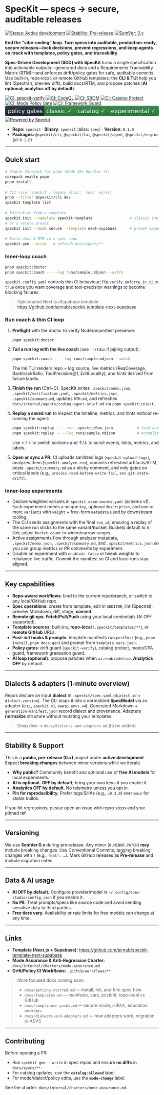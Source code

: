# SpecKit — specs → secure, auditable releases

[![Status: Active development](https://img.shields.io/badge/status-active--development-yellow)](#stability--support)
[![Stability: Pre-release](https://img.shields.io/badge/stability-pre--release-orange)](#stability--support)
[![SemVer: 0.x](https://img.shields.io/badge/semver-0.x-lightgrey)](#versioning)

**End the “vibe‑coding” loop. Turn specs into auditable, production‑ready, secure releases—lock decisions, prevent regressions, and keep agents on‑track with templates, policy gates, and traceability.**

**Spec‑Driven Development (SDD) with SpecKit** turns a single specification into actionable outputs—generated docs and a Requirements Traceability Matrix (RTM)—and enforces drift/policy gates for safe, auditable commits. Use built‑in, repo‑local, or remote GitHub templates; the **CLI & TUI** help you lint (Spectral), preview diffs, build docs/RTM, and propose patches (**AI optional; analytics off by default**).

[![CI: speckit-verify](https://github.com/airnub/speckit/actions/workflows/speckit-verify.yml/badge.svg?branch=main)](https://github.com/airnub/speckit/actions/workflows/speckit-verify.yml)
[![CI: CodeQL](https://github.com/airnub/speckit/actions/workflows/codeql.yml/badge.svg?branch=main)](https://github.com/airnub/speckit/actions/workflows/codeql.yml)
[![CI: SBOM](https://github.com/airnub/speckit/actions/workflows/sbom.yml/badge.svg?branch=main)](https://github.com/airnub/speckit/actions/workflows/sbom.yml)
[![CI: Catalog Protect](https://github.com/airnub/speckit/actions/workflows/catalog-protect.yml/badge.svg?branch=main)](https://github.com/airnub/speckit/actions/workflows/catalog-protect.yml)
[![CI: Mode Policy Gate](https://github.com/airnub/speckit/actions/workflows/opa-guard.yml/badge.svg?branch=main)](https://github.com/airnub/speckit/actions/workflows/opa-guard.yml)
[![CI: Framework Guard](https://github.com/airnub/speckit/actions/workflows/experimental-and-graduation-guard.yml/badge.svg?branch=main)](https://github.com/airnub/speckit/actions/workflows/experimental-and-graduation-guard.yml)
[![Policy Gates](badges/policy-gates.svg)](.github/workflows/policy-gates.yml)
[![Powered by Speckit](https://img.shields.io/badge/powered%20by-speckit-blueviolet)](https://github.com/airnub/speckit)

* **Repo:** `speckit`  ·  **Binary:** `speckit` (alias: `spec`)  ·  **Version:** `0.1.0`
* **Packages:** `@speckit/cli`, `@speckit/tui`, `@speckit/agent`, `@speckit/engine` (all `0.1.0`)

---

## Quick start

```bash
# Enable Corepack for pnpm (Node 18+ bundles it)
corepack enable pnpm
pnpm install

# CLI (use `speckit`; legacy alias: `spec` works)
pnpm --filter @speckit/cli dev
speckit template list

# Initialize from a template
speckit init --template speckit-template                 # classic (no frameworks)
# or a secure preset
speckit init --mode secure --template next-supabase      # preset expands to curated frameworks

# Build docs & RTM in a spec repo
speckit gen --write   # refresh docs/specs/**
```

### Inner-loop coach

```bash
pnpm speckit:doctor
pnpm speckit:coach -- --log runs/sample.ndjson --watch
```

`speckit.config.yaml` controls thin CI behaviour; flip `verify.enforce_in_ci` to `true` once you want coverage and tool-precision warnings to become blocking failures.

> Opinionated Next.js+Supabase template: https://github.com/airnub/speckit-template-next-supabase

### Run coach & thin CI loop

1. **Preflight** with the doctor to verify Node/pnpm/test presence:

   ```bash
   pnpm speckit:doctor
   ```

2. **Tail a run log with the live coach** (use `--stdin` if piping output):

   ```bash
   pnpm speckit:coach -- --log runs/sample.ndjson --watch
   ```

   The Ink TUI renders repo + log source, live metrics (ReqCoverage, BacktrackRatio, ToolPrecision@1, EditLocality), and hints derived from failure labels.

3. **Finish the run** (Ctrl+C). SpecKit writes `.speckit/memo.json`, `.speckit/verification.yaml`, `.speckit/metrics.json`, `.speckit/summary.md`, updates `RTM.md`, and refreshes `docs/internal/agents/coding-agent-brief.md` via `pnpm speckit:inject`.

4. **Replay a saved run** to inspect the timeline, metrics, and hints without re-running the agent:

   ```bash
   pnpm speckit:replay -- --run .speckit/Run.json           # load analyzer artifacts
   pnpm speckit:replay -- --log runs/sample.ndjson          # normalize raw logs on demand
   ```

   Use ←/→ to switch sections and ↑/↓ to scroll events, hints, metrics, and labels.

5. **Open or sync a PR.** CI uploads sanitized logs (`speckit-upload-logs`), analyzes them (`speckit-analyze-run`), commits refreshed artifacts/RTM, posts `.speckit/summary.md` as a sticky comment, and only gates on critical labels (e.g., `process.read-before-write-fail`, `env.git-state-drift`).

### Inner-loop experiments

- Declare weighted variants in `speckit.experiments.yaml` (schema v1). Each experiment needs a unique `key`, optional `description`, and one or more `variants` with `weight` + free-form `metadata` used by downstream tooling.
- The CLI seeds assignments with the final `run_id`, ensuring a replay of the same run sticks to the same variant/bucket. Buckets default to `0-999`; adjust `bucket_count` to widen/narrow ranges.
- Active assignments flow through analyzer metadata, `.speckit/memo.json`, `.speckit/summary.md`, and `.speckit/metrics.json` so you can group metrics or PR comments by experiment.
- Disable an experiment with `enabled: false` or tweak weights to rebalance live traffic. Commit the manifest so CI and local runs stay aligned.

---

## Key capabilities

- **Repo‑aware workflows**: bind to the current repo/branch, or switch to any local/GitHub repo.
- **Spec operations**: create from template, edit in `$EDITOR`, lint (Spectral), preview Markdown, diff, stage, **commit**.
- **Remote git ops**: **Fetch/Pull/Push** using your local credentials (AI OFF supported).
- **Template sources**: built‑ins, **repo‑local** (`.speckit/templates/**`), or **remote GitHub** URLs.
- **Post‑init hooks & prompts**: template manifests run `postInit` (e.g., `pnpm install`, `pnpm docs:gen`) and prompt from `template.vars.json`.
- **Policy gates**: drift guard (`speckit‑verify`), catalog protect, mode/OPA guard, framework graduation guard.
- **AI loop (optional)**: propose patches when `ai.enabled=true`. **Analytics OFF** by default.

---

## Dialects & adapters (1‑minute overview)

Repos declare an input **dialect** in `.speckit/spec.yaml` (`dialect.id` + `dialect.version`). The CLI maps it into a normalized **SpecModel** via an adapter (e.g., `speckit.v1`, `owasp.asvs.v4`). Generated Markdown + `generation-manifest.json` record dialect and provenance. Adapters **normalize** structure without mutating your templates.

> Deep dive → `docs/dialects-and-adapters.md` (to be added)

---

## Stability & Support

This is a **public, pre‑release (0.x)** project under **active development**. Expect **breaking changes** between minor versions while we iterate.

- **Why public?** Community benefit and optional use of **free AI models** for local experiments.
- **AI is optional.** **OFF by default**; bring your own keys if you enable it.
- **Analytics OFF by default.** No telemetry unless you opt in.
- **Pin for reproducibility.** Prefer tags/SHAs (e.g., `v0.3.0`) over `main` for stable builds.

If you hit regressions, please open an issue with repro steps and your pinned ref.

---

## Versioning

We use **SemVer 0.x** during pre‑release. Any minor (`0.MINOR.PATCH`) **may** include breaking changes. Use Conventional Commits, tagging breaking changes with `!` (e.g., `feat!: …`). Mark GitHub releases as **Pre‑release** and include migration notes.

---

## Data & AI usage

- **AI OFF by default.** Configure provider/model in `~/.config/spec-studio/config.json` if you enable it.
- **No PII.** Treat prompts/specs like source code and avoid sending sensitive data to third parties.
- **Free tiers vary.** Availability or rate limits for free models can change at any time.

---

## Links

- **Template (Next.js + Supabase):** https://github.com/airnub/speckit-template-next-supabase
- **Mode Assurance & Anti‑Regression Charter:** `docs/internal/charters/mode-assurance.md`
- **Drift/Policy CI Workflows:** `.github/workflows/**`

> More focused docs coming soon:
> - `docs/getting-started.md` — install, init, and first spec flow
> - `docs/templates.md` — manifests, vars, postInit, repo‑local vs GitHub
> - `docs/compliance-packs.md` — secure mode, HIPAA, education overlays
> - `docs/dialects-and-adapters.md` — how adapters work, migration to ASVS

---

## Contributing

Before opening a PR:

- Run `speckit gen --write` in spec repos and ensure **no diffs** in `docs/specs/**`.
- For catalog updates, use the **`catalog:allowed`** label.
- For mode/dialect/policy edits, use the **`mode-change`** label.

See the charter: `docs/internal/charters/mode-assurance.md`.

